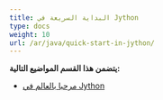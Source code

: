 ```yaml
---
title: البداية السريعة في Jython
type: docs
weight: 10
url: /ar/java/quick-start-in-jython/
---
```


**يتضمن هذا القسم المواضيع التالية:**

- [مرحبا بالعالم في Jython](/cells/ar/java/hello-world-in-jython/)
